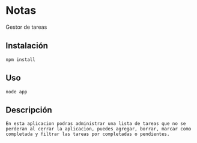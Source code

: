 # Notas

Gestor de tareas

## Instalación

```npm install```

## Uso

```node app```

## Descripción

```En esta aplicacion podras administrar una lista de tareas que no se perderan al cerrar la aplicacion, puedes agregar, borrar, marcar como completada y filtrar las tareas por completadas o pendientes.```	
